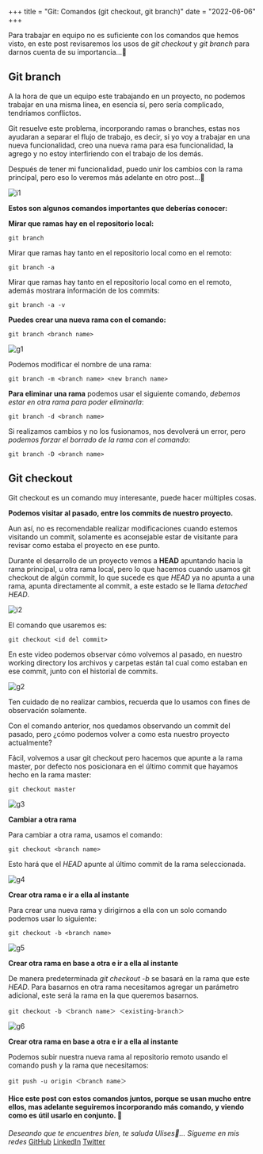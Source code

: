 +++
title = "Git: Comandos (git checkout, git branch)"
date = "2022-06-06"
+++

Para trabajar en equipo no es suficiente con los comandos que hemos visto, en este post revisaremos los usos de *git checkout* y *git branch* para darnos cuenta de su importancia...🐤

<!--more-->

## Git branch

A la hora de que un equipo este trabajando en un proyecto, no podemos trabajar en una misma línea, en esencia sí, pero sería complicado, tendríamos conflictos.

Git resuelve este problema, incorporando ramas o branches, estas nos ayudaran a separar el flujo de trabajo, es decir, si yo voy a trabajar en una nueva funcionalidad, creo una nueva rama para esa funcionalidad, la agrego y no estoy interfiriendo con el trabajo de los demás.

Después de tener mi funcionalidad, puedo unir los cambios con la rama principal, pero eso lo veremos más adelante en otro post...🧐

![i1](https://user-images.githubusercontent.com/99143567/172110072-e35f2c68-8ff3-4c2f-a368-26e094bdf51b.png)

**Estos son algunos comandos importantes que deberías conocer:**

**Mirar que ramas hay en el repositorio local:**

```
git branch
```

Mirar que ramas hay tanto en el repositorio local como en el remoto:

```
git branch -a
```

Mirar que ramas hay tanto en el repositorio local como en el remoto, además mostrara información de los commits:

```
git branch -a -v
```

**Puedes crear una nueva rama con el comando:**

```
git branch <branch name>
```

![g1](https://user-images.githubusercontent.com/99143567/172110095-672e4c9a-0ac8-4d8b-8550-a5661d3d8713.gif)

Podemos modificar el nombre de una rama:

```
git branch -m <branch name> <new branch name>
```

**Para eliminar una rama** podemos usar el siguiente comando, *debemos estar en otra rama para poder eliminarla*:

```
git branch -d <branch name>
```

Si realizamos cambios y no los fusionamos, nos devolverá un error, pero *podemos forzar el borrado de la rama con el comando*:

```
git branch -D <branch name>
```
## Git checkout

Git checkout es un comando muy interesante, puede hacer múltiples cosas.

**Podemos visitar al pasado, entre los commits de nuestro proyecto.**

Aun así, no es recomendable realizar modificaciones cuando estemos visitando un commit, solamente es aconsejable estar de visitante para revisar como estaba el proyecto en ese punto.

Durante el desarrollo de un proyecto vemos a **HEAD** apuntando hacia la rama principal, u otra rama local, pero lo que hacemos cuando usamos git checkout de algún commit, lo que sucede es que *HEAD* ya no apunta a una rama, apunta directamente al commit, a este estado se le llama *detached HEAD*.

![i2](https://user-images.githubusercontent.com/99143567/172110143-0c5a76d3-428d-4eb2-a139-cc46b33f4e7d.png)

El comando que usaremos es:

```
git checkout <id del commit>
```

En este video podemos observar cómo volvemos al pasado, en nuestro working directory los archivos y carpetas están tal cual como estaban en ese commit, junto con el historial de commits.

![g2](https://user-images.githubusercontent.com/99143567/172110168-ee08cc9e-8c73-4f72-a0fd-4a256d268f11.gif)

Ten cuidado de no realizar cambios, recuerda que lo usamos con fines de observación solamente.

Con el comando anterior, nos quedamos observando un commit del pasado, pero ¿cómo podemos volver a como esta nuestro proyecto actualmente?

Fácil, volvemos a usar git checkout pero hacemos que apunte a la rama master, por defecto nos posicionara en el último commit que hayamos hecho en la rama master:

```
git checkout master
```

![g3](https://user-images.githubusercontent.com/99143567/172110194-ad18c003-18f9-48c1-aab4-1f57d931ad48.gif)

**Cambiar a otra rama**

Para cambiar a otra rama, usamos el comando:

```
git checkout <branch name>
```

Esto hará que el *HEAD* apunte al último commit de la rama seleccionada.

![g4](https://user-images.githubusercontent.com/99143567/172110225-9850b9f4-538a-431d-92c3-0ccbe19e915d.gif)

**Crear otra rama e ir a ella al instante**

Para crear una nueva rama y dirigirnos a ella con un solo comando podemos usar lo siguiente:

```
git checkout -b <branch name>
```

![g5](https://user-images.githubusercontent.com/99143567/172110250-24dfe675-cd90-44de-8284-6f584507eb1e.gif)

**Crear otra rama en base a otra e ir a ella al instante**

De manera predeterminada *git checkout -b* se basará en la rama que este *HEAD*. Para basarnos en otra rama necesitamos agregar un parámetro adicional, este será la rama en la que queremos basarnos.

```
git checkout -b ＜branch name＞ ＜existing-branch＞
```

![g6](https://user-images.githubusercontent.com/99143567/172110262-d58414e2-27f9-4c77-a5c4-2aad0af775c6.gif)

**Crear otra rama en base a otra e ir a ella al instante**

Podemos subir nuestra nueva rama al repositorio remoto usando el comando push y la rama que necesitamos:

```
git push -u origin ＜branch name＞
```

#### Hice este post con estos comandos juntos, porque se usan mucho entre ellos, mas adelante seguiremos incorporando más comando, y viendo como es útil usarlo en conjunto. 🚀

*Deseando que te encuentres bien, te saluda Ulises🤵...*
*Sígueme en mis redes*
[GitHub](https://github.com/UlisesOrnelasR)
[LinkedIn](https://www.linkedin.com/in/ulises-ornelas/)
[Twitter](https://twitter.com/UlisesOrnelass)

